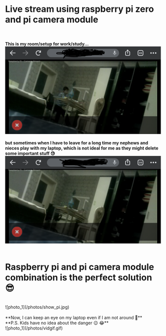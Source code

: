 # Live stream using raspberry pi zero and pi camera module
<br><br>
**This is my room/setup for work/study...**
<br>
![photo_1](/photos/screenshot_with_me.png)
<br><br>
**but sometimes when I have to leave for a long time my nephews and nieces play with my laptop, which is not ideal for me as they might delete some important stuff 😓** 
<br>
![photo_1](/photos/screenshot_without_me.png)
<br><br>
# Raspberry pi and pi camera module combination is the perfect solution 😎
<br>
![photo_1](/photos/show_pi.jpg)
<br><br>
**Now, I can keep an eye on my laptop even if I am not around 🥳**
<br>
**P.S. Kids have no idea about the danger 😉 😂**
<br>
![photo_1](/photos/vidgif.gif)
